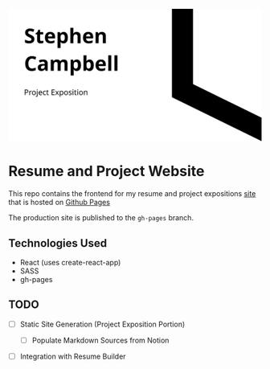  ![Stephen Campbell Resume Banner](https://github.com/Stephen-Campbell-UTD/Stephen-Campbell-UTD.github.io/blob/main/public/social-image.png?raw=true)

# Resume and Project Website 

This repo contains the frontend for my resume and project expositions
[site](https://stephen-campbell-utd.github.io/) that is hosted on 
[Github Pages](https://docs.github.com/en/pages/getting-started-with-github-pages/about-github-pages)

The production site is published to the `gh-pages` branch.

## Technologies Used
 * React (uses create-react-app)
 * SASS
 * gh-pages

## TODO 
- [ ] Static Site Generation (Project Exposition Portion)
  - [ ] Populate Markdown Sources from Notion 
- [ ] Integration with Resume Builder


